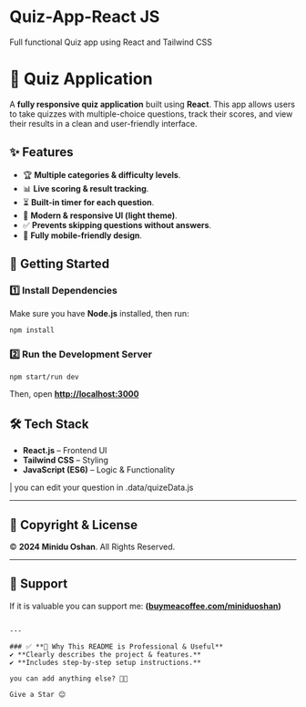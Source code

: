# Quiz-App-React JS
Full functional Quiz app using React and Tailwind CSS


# 📝 Quiz Application

A **fully responsive quiz application** built using **React**. This app allows users to take quizzes with multiple-choice questions, track their scores, and view their results in a clean and user-friendly interface.

## ✨ Features
- 🏆 **Multiple categories & difficulty levels**.
- 📊 **Live scoring & result tracking**.
- ⏳ **Built-in timer for each question**.
- 🎨 **Modern & responsive UI (light theme)**.
- ✅ **Prevents skipping questions without answers**.
- 📱 **Fully mobile-friendly design**.

## 🚀 Getting Started

### 1️⃣ Install Dependencies
Make sure you have **Node.js** installed, then run:
```sh
npm install
```

### 2️⃣ Run the Development Server
```sh
npm start/run dev
```
Then, open **[http://localhost:3000](http://localhost:3000)**

## 🛠️ Tech Stack
- **React.js** – Frontend UI
- **Tailwind CSS** – Styling
- **JavaScript (ES6)** – Logic & Functionality

|
you can edit your question in .data/quizeData.js

---

## 📜 Copyright & License

© **2024 Minidu Oshan**. All Rights Reserved.  


---

## 📨 Support
If it is valuable you can support me: **([buymeacoffee.com/miniduoshan](https://buymeacoffee.com/miniduoshan))**
```

---

### ✅ **🔹 Why This README is Professional & Useful**
✔ **Clearly describes the project & features.**  
✔ **Includes step-by-step setup instructions.**   

you can add anything else? 🚀😊

Give a Star 😊
